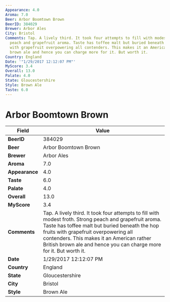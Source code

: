 ```yaml
---
Appearance: 4.0
Aroma: 7.0
Beer: Arbor Boomtown Brown
BeerID: 384029
Brewer: Arbor Ales
City: Bristol
Comments: Tap. A lively third. It took four attempts to fill with modest froth. Strong
  peach and grapefruit aroma. Taste has toffee malt but buried beneath the hop fruits
  with grapefruit overpowering all contenders. This makes it an American rather British
  brown ale and hence you can charge more for it. But worth it.
Country: England
Date: '"1/29/2017 12:12:07 PM"'
MyScore: 3.4
Overall: 13.0
Palate: 4.0
State: Gloucestershire
Style: Brown Ale
Taste: 6.0
---
```


# Arbor Boomtown Brown

| Field         | Value |
|---------------|-------|
| **BeerID** | 384029 |
| **Beer** | Arbor Boomtown Brown |
| **Brewer** | Arbor Ales |
| **Aroma** | 7.0 |
| **Appearance** | 4.0 |
| **Taste** | 6.0 |
| **Palate** | 4.0 |
| **Overall** | 13.0 |
| **MyScore** | 3.4 |
| **Comments** | Tap. A lively third. It took four attempts to fill with modest froth. Strong peach and grapefruit aroma. Taste has toffee malt but buried beneath the hop fruits with grapefruit overpowering all contenders. This makes it an American rather British brown ale and hence you can charge more for it. But worth it. |
| **Date** | 1/29/2017 12:12:07 PM |
| **Country** | England |
| **State** | Gloucestershire |
| **City** | Bristol |
| **Style** | Brown Ale |
